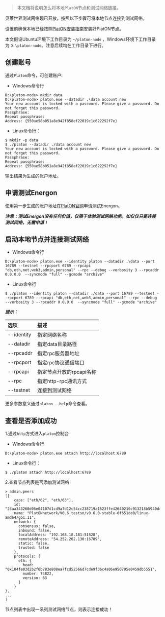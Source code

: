 
> 本文档将说明怎么将本地`PlatON`节点和测试网络链接。

贝莱世界测试网络现已开放，按照以下步骤可将本地节点连接到测试网络。

设置前确保本地已经按照[PlatON安装指南](/zh-cn/basics/[Chinese-Simplified]-安装指南.md)安装好PlatON节点。

本文假设Ubuntu环境下工作目录为 `~/platon-node` ，Windows环境下工作目录为 `D:\platon-node`。注意后续均在工作目录下进行。

## 创建账号

通过`Platon`命令，可创建账户:

- Windows命令行

```
D:\platon-node> mkdir data
D:\platon-node> platon.exe --datadir .\data account new
Your new account is locked with a password. Please give a password. Do not forget this password.
Passphrase:
Repeat passphrase:
Address: {550ae58b051a8e942f858ef22019c1c622292f7e}
```

- Linux命令行：

```
$ mkdir -p data
$ ./platon --datadir ./data account new
Your new account is locked with a password. Please give a password. Do not forget this password.
Passphrase:
Repeat passphrase:
Address: {550ae58b051a8e942f858ef22019c1c622292f7e}
```

输出结果为生成的账户地址。

## 申请测试Energon

使用第一步生成的账户地址在[PlatON官网](https://developer.platon.network/#/energon?lang=zh)申请测试Energon。

***注意：测试Energon没有任何价值，仅限于体验测试网络功能。如仅仅只是连接测试网络，无需申请！***


## 启动本地节点并连接测试网络
 
- Windows命令行

```
D:\platon-node> platon.exe --identity platon --datadir .\data --port 16789 --testnet --rpcport 6789 --rpcapi "db,eth,net,web3,admin,personal" --rpc --debug --verbosity 3 --rpcaddr 0.0.0.0  --syncmode "full" --gcmode "archive" 
```

- Linux命令行

```
$ ./platon --identity platon --datadir ./data --port 16789 --testnet --rpcport 6789 --rpcapi "db,eth,net,web3,admin,personal" --rpc --debug --verbosity 3 --rpcaddr 0.0.0.0  --syncmode "full" --gcmode "archive" 
```

***提示：***

| 选项         | 描述                     |
|:------------ |:------------------------ |
| --identity   | 指定网络名称             |
| --datadir    | 指定data目录路径         |
| --rpcaddr    | 指定rpc服务器地址        |
| --rpcport    | 指定rpc协议通信端口      |
| --rpcapi     | 指定节点开放的rpcapi名称 |
| --rpc        | 指定http-rpc通讯方式     |
| --testnet    | 连接到测试网络          |

更多参数意义通过`platon --help`命令查看。

## 查看是否添加成功

1.通过`http`方式进入`platon`控制台

- Windows命令行

```
D:\platon-node> platon.exe attach http://localhost:6789
```

- Linux命令行：

```
$ ./platon attach http://localhost:6789
```


2.查看节点列表是否添加测试网络

```
> admin.peers
[{
    caps: ["eth/62", "eth/63"],
    id: "23aa343260d06e04107d1cd9a7d12c54cc238719a1523ffe42640210c913218b5940d41511c5adb716da38844a85cdab8b7db0600d242e24168d7df10aebd324",
    name: "PlatONnetwork/V0.6_testsn/v0.6.0-stable-0f651de0/linux-amd64/go1.11",
    network: {
      consensus: false,
      inbound: false,
      localAddress: "192.168.18.181:51828",
      remoteAddress: "54.252.202.130:16789",
      static: false,
      trusted: false
    },
    protocols: {
      eth: {
        head: "0x104fe03d2b2f0b783e808ea7fcd52566d7cde9f36c4a06e950795e0459db5551",
        number: 74822,
        version: 63
      }
    }
},
...
]
```

节点列表中出现一系列测试网络节点，则表示连接成功！
